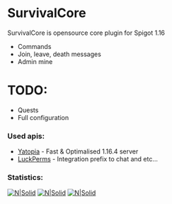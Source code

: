 # SurvivalCore

SurvivalCore is opensource core plugin for Spigot 1.16

  - Commands
  - Join, leave, death messages
  - Admin mine

# TODO:

  - Quests
  - Full configuration

### Used apis:

  - [Yatopia](https://github.com/YatopiaMC/Yatopia) - Fast & Optimalised 1.16.4 server
  - [LuckPerms](https://luckperms.net/) - Integration prefix to chat and etc...
 
 
### Statistics:
[![N|Solid](https://img.shields.io/github/commit-activity/y/GreenLandMC/SurvivalCore?style=for-the-badge)](https://github.com/GreenLandMC/GreenLandFall)
[![N|Solid](https://img.shields.io/github/last-commit/GreenLandMC/SurvivalCore?style=for-the-badge)](https://github.com/GreenLandMC/GreenLandFall)
[![N|Solid](https://img.shields.io/github/release-date/GreenLandMC/SurvivalCore?style=for-the-badge)](https://github.com/GreenLandMC/GreenLandFall)
